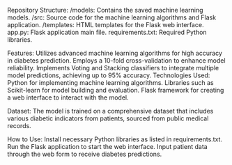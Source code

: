 Repository Structure:
/models: Contains the saved machine learning models.
/src: Source code for the machine learning algorithms and Flask application.
/templates: HTML templates for the Flask web interface.
app.py: Flask application main file.
requirements.txt: Required Python libraries.


Features:
Utilizes advanced machine learning algorithms for high accuracy in diabetes prediction.
Employs a 10-fold cross-validation to enhance model reliability.
Implements Voting and Stacking classifiers to integrate multiple model predictions, achieving up to 95% accuracy.
Technologies Used:
Python for implementing machine learning algorithms.
Libraries such as Scikit-learn for model building and evaluation.
Flask framework for creating a web interface to interact with the model.

Dataset:
The model is trained on a comprehensive dataset that includes various diabetic indicators from patients, sourced from public medical records.

How to Use:
Install necessary Python libraries as listed in requirements.txt.
Run the Flask application to start the web interface.
Input patient data through the web form to receive diabetes predictions.
